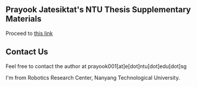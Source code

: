 ## Prayook Jatesiktat's NTU Thesis Supplementary Materials

Proceed to [this link](https://drive.google.com/drive/folders/1RW9XauuQb5TNdbgMc6MMaaZpGqQ9-gXO?usp=sharing)

## Contact Us

Feel free to contact the author at prayook001[at]e[dot]ntu[dot]edu[dot]sg

I'm from Robotics Research Center, Nanyang Technological University.
